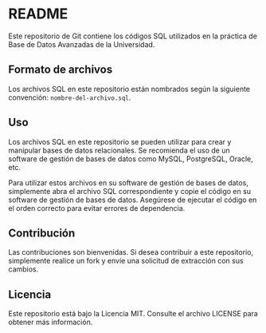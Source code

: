 # README

Este repositorio de Git contiene los códigos SQL utilizados en la práctica de Base de Datos Avanzadas de la Universidad.

## Formato de archivos

Los archivos SQL en este repositorio están nombrados según la siguiente convención: `nombre-del-archivo.sql`.

## Uso

Los archivos SQL en este repositorio se pueden utilizar para crear y manipular bases de datos relacionales. Se recomienda el uso de un software de gestión de bases de datos como MySQL, PostgreSQL, Oracle, etc.

Para utilizar estos archivos en su software de gestión de bases de datos, simplemente abra el archivo SQL correspondiente y copie el código en su software de gestión de bases de datos. Asegúrese de ejecutar el código en el orden correcto para evitar errores de dependencia.

## Contribución

Las contribuciones son bienvenidas. Si desea contribuir a este repositorio, simplemente realice un fork y envíe una solicitud de extracción con sus cambios.

## Licencia

Este repositorio está bajo la Licencia MIT. Consulte el archivo LICENSE para obtener más información.

